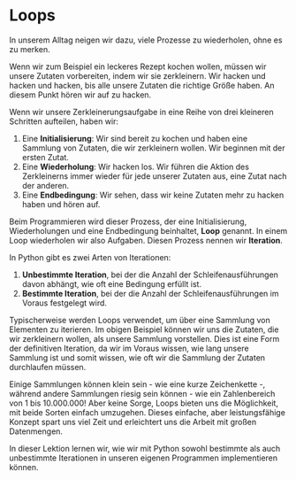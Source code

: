 Loops
======

In unserem Alltag neigen wir dazu, viele Prozesse zu wiederholen, ohne es zu merken.

Wenn wir zum Beispiel ein leckeres Rezept kochen wollen, müssen wir unsere Zutaten vorbereiten, indem wir sie zerkleinern. 
Wir hacken und hacken und hacken, bis alle unsere Zutaten die richtige Größe haben. An diesem Punkt hören wir auf zu hacken.

Wenn wir unsere Zerkleinerungsaufgabe in eine Reihe von drei kleineren Schritten aufteilen, haben wir:

1. Eine **Initialisierung**: Wir sind bereit zu kochen und haben eine Sammlung von Zutaten, die wir zerkleinern wollen. 
   Wir beginnen mit der ersten Zutat.
2. Eine **Wiederholung**: Wir hacken los. Wir führen die Aktion des Zerkleinerns immer wieder für jede unserer Zutaten aus, 
   eine Zutat nach der anderen.
3. Eine **Endbedingung**: Wir sehen, dass wir keine Zutaten mehr zu hacken haben und hören auf.

Beim Programmieren wird dieser Prozess, der eine Initialisierung, Wiederholungen und eine Endbedingung beinhaltet, **Loop** 
genannt. In einem Loop wiederholen wir also Aufgaben. Diesen Prozess nennen wir **Iteration**.

In Python gibt es zwei Arten von Iterationen:

1. **Unbestimmte Iteration**, bei der die Anzahl der Schleifenausführungen davon abhängt, wie oft eine Bedingung erfüllt ist.
2. **Bestimmte Iteration**, bei der die Anzahl der Schleifenausführungen im Voraus festgelegt wird.

Typischerweise werden Loops verwendet, um über eine Sammlung von Elementen zu iterieren. Im obigen Beispiel können wir 
uns die Zutaten, die wir zerkleinern wollen, als unsere Sammlung vorstellen. Dies ist eine Form der definitiven Iteration, 
da wir im Voraus wissen, wie lang unsere Sammlung ist und somit wissen, wie oft wir die Sammlung der Zutaten durchlaufen müssen.

Einige Sammlungen können klein sein - wie eine kurze Zeichenkette -, während andere Sammlungen riesig sein können - wie 
ein Zahlenbereich von 1 bis 10.000.000! Aber keine Sorge, Loops bieten uns die Möglichkeit, mit beide Sorten einfach umzugehen. 
Dieses einfache, aber leistungsfähige Konzept spart uns viel Zeit und erleichtert uns die Arbeit mit großen Datenmengen.

In dieser Lektion lernen wir, wie wir mit Python sowohl bestimmte als auch unbestimmte Iterationen in unseren eigenen Programmen implementieren können.
